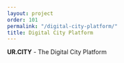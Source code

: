 ```yaml
---
layout: project
order: 101
permalink: "/digital-city-platform/"
title: Digital City Platform
---
```


**UR.CITY** - The Digital City Platform
